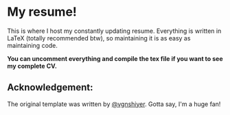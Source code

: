 # My resume!
This is where I host my constantly updating resume. Everything is written in LaTeX (totally recommended btw), so maintaining it is as easy as maintaining code.

**You can uncomment everything and compile the tex file if you want to see my complete CV.**

## Acknowledgement:
The original template was written by [@vgnshiyer](https://github.com/vgnshiyer). Gotta say, I'm a huge fan!
